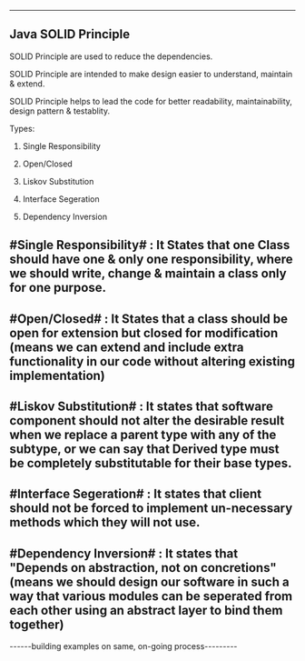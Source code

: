 --------------------------------
Java SOLID Principle
--------------------------------

SOLID Principle are used to reduce the dependencies.

SOLID Principle are intended to make design easier to understand, maintain & extend.

SOLID Principle helps to lead the code for better readability, maintainability, design pattern & testablity.

Types:

1. Single Responsibility

2. Open/Closed

3. Liskov Substitution

4. Interface Segeration

5. Dependency Inversion

 #Single Responsibility# : It States that one Class should have one & only one responsibility, where we should write, change & maintain a class  only for one purpose.
 -----------------------
 
 #Open/Closed# : It States that a class should be open for extension but closed for modification
                 (means we can extend and include extra functionality in our code without altering existing implementation)
 -----------------------
 
#Liskov Substitution# : It states that software component should not alter the desirable result when we replace a parent type with any of the subtype, 
                        or we can say that Derived type must be completely substitutable for their base types.
 -----------------------
 
#Interface Segeration# : It states that client should not be forced to implement un-necessary methods which they will not use.
 -----------------------
 
 #Dependency Inversion# : It states that "Depends on abstraction, not on concretions"
						              (means we should design our software in such a way that various modules can be seperated from each other using an abstract layer to bind them together)
 -----------------------
 
 
 ------building examples on same, on-going process---------
 
 

